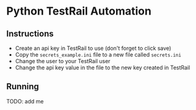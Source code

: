 # Python TestRail Automation


## Instructions

- Create an api key in TestRail to use (don't forget to click save)
- Copy the `secrets_example.ini` file to a new file called `secrets.ini`
- Change the user to your TestRail user
- Change the api key value in the file to the new key created in TestRail

## Running

TODO: add me
